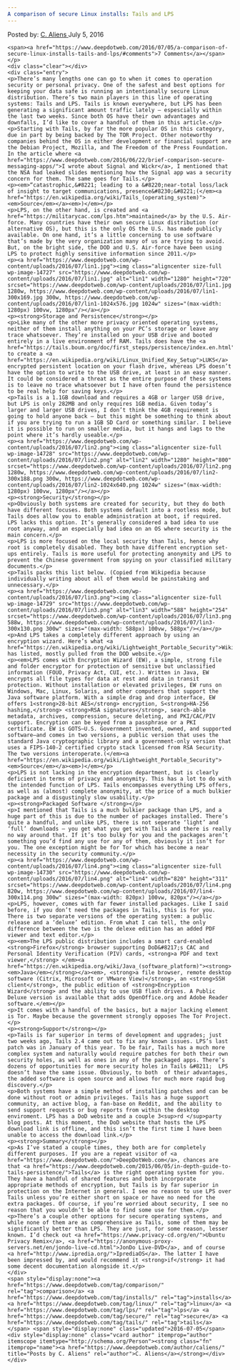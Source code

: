 ```yaml
---
A comparison of secure Linux installs: Tails and LPS
---
```

<article class="post-listing post-14726 post type-post status-publish format-standard has-post-thumbnail hentry category-deepdot-news tag-comparison tag-installs tag-linux tag-lps tag-secure tag-tails">
    <div class="post-inner">
        <span>Posted by: <a href="https://www.deepdotweb.com/author/caliens/" title="">C. Aliens </a></span>
    <span>July 5, 2016</span>
    
    <span><a href="https://www.deepdotweb.com/2016/07/05/a-comparison-of-secure-linux-installs-tails-and-lps/#comments">7 Comments</a></span>
    </p>
    <div class="clear"></div>
    <div class="entry">
    <p>There’s many lengths one can go to when it comes to operation security or personal privacy. One of the safest and best options for keeping your data safe is running an intentionally secure Linux distribution. There’s two main players in this line of operating systems: Tails and LPS. Tails is known everywhere, but LPS has been generating a significant amount traffic lately – espescially within the last two weeks. Since both OS have their own advantages and downfalls, I’d like to cover a handful of them in this article.</p>
    <p>Starting with Tails, by far the more popular OS in this category, due in part by being backed by The TOR Project. Other noteworthy companies behind the OS in either development or financial support are the Debian Project, Mozilla, and The Freedom of the Press Foundation. In the article where <a href="https://www.deepdotweb.com/2016/06/22/brief-comparison-secure-messaging-apps/">I wrote about Signal and Wickr</a>, I mentioned that the NSA had leaked slides mentioning how the Signal app was a security concern for them. The same goes for Tails.</p>
    <p><em>“catastrophic,&#8221; leading to a &#8220;near-total loss/lack of insight to target communications, presence&#8230;&#8221;(</em><a href="https://en.wikipedia.org/wiki/Tails_(operating_system)"><em>Source</em></a><em>)</em></p>
    <p>LPS, on the other hand, is created and <a href="https://militarycac.com/lps.htm">maintained</a> by the U.S. Air-force. Many countries have their own secure Linux distribution (or alternative OS), but this is the only OS the U.S. has made publicly available. On one hand, it’s a little concerning to use software that’s made by the very organization many of us are trying to avoid. But, on the bright side, the DOD and U.S. Air-force have been using LPS to protect highly sensitive information since 2011.</p>
    <p><a href="https://www.deepdotweb.com/wp-content/uploads/2016/07/lin1.jpg"><img class="aligncenter size-full wp-image-14727" src="https://www.deepdotweb.com/wp-content/uploads/2016/07/lin1.jpg" alt="lin1" width="1280" height="720" srcset="https://www.deepdotweb.com/wp-content/uploads/2016/07/lin1.jpg 1280w, https://www.deepdotweb.com/wp-content/uploads/2016/07/lin1-300x169.jpg 300w, https://www.deepdotweb.com/wp-content/uploads/2016/07/lin1-1024x576.jpg 1024w" sizes="(max-width: 1280px) 100vw, 1280px"/></a></p>
    <p><strong>Storage and Persistence</strong></p>
    <p>Like many of the other more privacy oriented operating systems, neither of them install anything on your PC’s storage or leave any trace whatsoever. They’re installed on your USB drive and booted entirely in a live environment off RAM. Tails does have the <a href="https://tails.boum.org/doc/first_steps/persistence/index.en.html">option</a> to create a <a href="https://en.wikipedia.org/wiki/Linux_Unified_Key_Setup">LUKS</a> encrypted persistent location on your flash drive, whereas LPS doesn’t have the option to write to the USB drive, at least in an easy manner. It could be considered a threat as the entire purpose of these systems is to leave no trace whatsoever but I have often found the persistence to be real help for saving keys.</p>
    <p>Tails is a 1.1GB download and requires a 4GB or larger USB drive, but LPS is only 282MB and only requires 1GB media. Given today’s larger and larger USB drives, I don’t think the 4GB requirement is going to hold anyone back – but this might be something to think about if you are trying to run a 1GB SD Card or something similar. I believe it is possible to run on smaller media, but it hangs and lags to the point where it’s hardly useable.</p>
    <p><a href="https://www.deepdotweb.com/wp-content/uploads/2016/07/lin2.png"><img class="aligncenter size-full wp-image-14728" src="https://www.deepdotweb.com/wp-content/uploads/2016/07/lin2.png" alt="lin2" width="1280" height="800" srcset="https://www.deepdotweb.com/wp-content/uploads/2016/07/lin2.png 1280w, https://www.deepdotweb.com/wp-content/uploads/2016/07/lin2-300x188.png 300w, https://www.deepdotweb.com/wp-content/uploads/2016/07/lin2-1024x640.png 1024w" sizes="(max-width: 1280px) 100vw, 1280px"/></a></p>
    <p><strong>Security</strong></p>
    <p>Obviously both systems are created for security, but they do both have different focuses. Both systems default into a rootless mode, but Tails does allow you to enable administration at boot, if required. LPS lacks this option. It’s generally considered a bad idea to use root anyway, and an especially bad idea on an OS where security is the main concern.</p>
    <p>LPS is more focused on the local security than Tails, hence why root is completely disabled. They both have different encryption set-ups entirely. Tails is more useful for protecting anonymity and LPS to prevent the Chinese government from spying on your classified military documents.</p>
    <p>Tails packs this list below. (Copied from Wikipedia because individually writing about all of them would be painstaking and unnecessary.</p>
    <p><a href="https://www.deepdotweb.com/wp-content/uploads/2016/07/lin3.png"><img class="aligncenter size-full wp-image-14729" src="https://www.deepdotweb.com/wp-content/uploads/2016/07/lin3.png" alt="lin3" width="588" height="254" srcset="https://www.deepdotweb.com/wp-content/uploads/2016/07/lin3.png 588w, https://www.deepdotweb.com/wp-content/uploads/2016/07/lin3-300x130.png 300w" sizes="(max-width: 588px) 100vw, 588px"/></a></p>
    <p>And LPS takes a completely different approach by using an encryption wizard. Here’s what <a href="https://en.wikipedia.org/wiki/Lightweight_Portable_Security">Wikipedia</a> has listed, mostly pulled from the DOD website.</p>
    <p><em>LPS comes with Encryption Wizard (EW), a simple, strong file and folder encryptor for protection of sensitive but unclassified information (FOUO, Privacy Act, CUI, etc.). Written in Java, EW encrypts all file types for data at rest and data in transit protection. Without installation or elevated privileges, EW runs on Windows, Mac, Linux, Solaris, and other computers that support the Java software platform. With a simple drag and drop interface, EW offers 1<strong>28-bit AES</strong> encryption, S<strong>HA-256 hashing,</strong> <strong>RSA signatures</strong>, search-able metadata, archives, compression, secure deleting, and PKI/CAC/PIV support. Encryption can be keyed from a passphrase or a PKI certificate. EW is GOTS—U.S. Government invented, owned, and supported software—and comes in two versions, a public version that uses the standard Java cryptographic library and a government-only version that uses a FIPS-140-2 certified crypto stack licensed from RSA Security. The two versions interoperate.(</em><a href="https://en.wikipedia.org/wiki/Lightweight_Portable_Security"><em>Source</em></a><em>)</em></p>
    <p>LPS is not lacking in the encryption department, but is clearly deficient in terms of privacy and anonymity. This has a lot to do with the intended function of LPS. Tails encompasses everything LPS offers, as well as (almost) complete anonymity, at the price of a much bulkier package and a disgustingly slow usability.</p>
    <p><strong>Packaged Software </strong></p>
    <p>I mentioned that Tails is a much bulkier package than LPS, and a huge part of this is due to the number of packages installed. There’s quite a handful, and unlike LPS, there is not seperate ‘light’ and ‘full’ downloads – you get what you get with Tails and there is really no way around that. If it’s too bulky for you and the packages aren’t something you’d find any use for any of them, obviously it isn’t for you. The one exception might be for Tor which has become a near necessity in the security community.</p>
    <p><a href="https://www.deepdotweb.com/wp-content/uploads/2016/07/lin4.png"><img class="aligncenter size-full wp-image-14730" src="https://www.deepdotweb.com/wp-content/uploads/2016/07/lin4.png" alt="lin4" width="820" height="311" srcset="https://www.deepdotweb.com/wp-content/uploads/2016/07/lin4.png 820w, https://www.deepdotweb.com/wp-content/uploads/2016/07/lin4-300x114.png 300w" sizes="(max-width: 820px) 100vw, 820px"/></a></p>
    <p>LPS, however, comes with far fewer installed packages. Like I said before, if you don’t need the packages in Tails, this is for you. There is two separate versions of the operating system: a public release and a ‘deluxe’ edition. From what I can tell, the only difference between the two is the delexe edition has an added PDF viewer and text editor.</p>
    <p><em>The LPS public distribution includes a smart card-enabled <strong>Firefox</strong> browser supporting DoD&#8217;s CAC and Personal Identity Verification (PIV) cards, <strong>a PDF and text viewer,</strong> </em><a href="https://en.wikipedia.org/wiki/Java_(software_platform)"><strong><em>Java</em></strong></a><em>, <strong>a file browser, remote desktop software (Citrix, Microsoft or VMware View)</strong>, an <strong>SSH client</strong>, the public edition of <strong>Encryption Wizard</strong> and the ability to use USB flash drives. A Public Deluxe version is available that adds OpenOffice.org and Adobe Reader software.</em></p>
    <p>It comes with a handful of the basics, but a major lacking element is Tor. Maybe because the government strongly opposes The Tor Project.</p>
    <p><strong>Support</strong></p>
    <p>Tails is far superior in terms of development and upgrades; just two weeks ago, Tails 2.4 came out to fix any known issues. LPS’s last patch was in January of this year. To be fair, Tails has a much more complex system and naturally would require patches for both their own security holes, as well as ones in any of the packaged apps. There’s dozens of opportunities for more security holes in Tails &#8211;  LPS doesn’t have the same issue. Obviously, to both  of their advantages, the added software is open source and allows for much more rapid bug discovery.</p>
    <p>Both systems have a simple method of installing patches and can be done without root or admin privileges. Tails has a huge support community, an active blog, a fan-base on Reddit, and the ability to send support requests or bug reports from within the desktop enviroment. LPS has a DoD website and a couple 3<sup>rd </sup>party blog posts. At this moment, the DoD website that hosts the LPS download link is offline, and this isn’t the first time I have been unable to access the download link.</p>
    <p><strong>Summary</strong></p>
    <p>As I’ve stated a couple times, they both are for completely different purposes. If you are a repeat visitor of <a href="https://www.deepdotweb.com/">DeepDotWeb.com</a>, chances are that <a href="https://www.deepdotweb.com/2015/06/05/in-depth-guide-to-tails-persistence/">Tails</a> is the right operating system for you. They have a handful of shared features and both incorporate appropriate methods of encryption, but Tails is by far superior in protection on the Internet in general. I see no reason to use LPS over Tails unless you’re either short on space or have no need for the extra packages. Of course, if you’re worried about security, I see no reason that you wouldn’t be able to find some use for them.</p>
    <p>There’s a couple other options for secure operating systems, and while none of them are as comprehensive as Tails, some of them may be significantly better than LPS. They are just, for some reason, lesser known. I’d check out <a href="https://www.privacy-cd.org/en/">Ubuntu Privacy Remix</a>, <a href="https://anonymous-proxy-servers.net/en/jondo-live-cd.html">JonDo Live-DVD</a>, and of course <a href="http://www.ipredia.org/">IprediaOS</a>. The latter I have been impressed by, and would recommend it <strong>if</strong> it had some decent documentation alongside it.</p>
    </div>
    <span style="display:none"><a href="https://www.deepdotweb.com/tag/comparison/" rel="tag">comparison</a> <a href="https://www.deepdotweb.com/tag/installs/" rel="tag">installs</a> <a href="https://www.deepdotweb.com/tag/linux/" rel="tag">linux</a> <a href="https://www.deepdotweb.com/tag/lps/" rel="tag">lps</a> <a href="https://www.deepdotweb.com/tag/secure/" rel="tag">secure</a> <a href="https://www.deepdotweb.com/tag/tails/" rel="tag">tails</a></span> <span style="display:none" class="updated">2016-07-05</span>
    <div style="display:none" class="vcard author" itemprop="author" itemscope itemtype="http://schema.org/Person"><strong class="fn" itemprop="name"><a href="https://www.deepdotweb.com/author/caliens/" title="Posts by C. Aliens" rel="author">C. Aliens</a></strong></div>
    </div>
</article>

